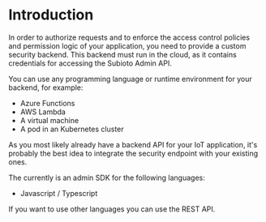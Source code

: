 # Introduction

In order to authorize requests and to enforce the access control policies and permission logic of your application, you need to provide a custom security backend. This backend must run in the cloud, as it contains credentials for accessing the Subioto Admin API.

You can use any programming language or runtime environment for your backend, for example:

* Azure Functions
* AWS Lambda
* A virtual machine
* A pod in an Kubernetes cluster

As you most likely already have a backend API for your IoT application, it's probably the best idea to integrate the security endpoint with your existing ones.

The currently is an admin SDK for the following languages:

* Javascript / Typescript

If you want to use other languages you can use the REST API.



